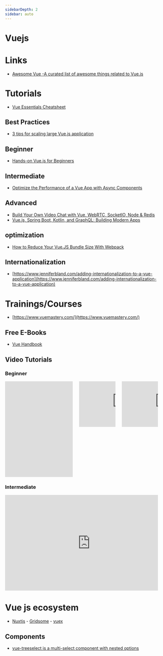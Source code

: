 ```yaml
---
sidebarDepth: 2
sidebar: auto
---
```


# Vuejs

# Links

- [Awesome Vue -A curated list of awesome things related to Vue.js ](https://awesome-vue.js.org)


# Tutorials

- [Vue Essentials Cheatsheet](https://www.vuemastery.com/pdf/Vue-Essentials-Cheat-Sheet.pdf)

## Best Practices
- [3 tips for scaling large Vue.js application](https://dev.to/maxpou/3-tips-for-scaling-large-vuejs-application-2edi)
## Beginner

- [Hands-on Vue.js for Beginners ](https://dev.to/vuevixens/hands-on-vuejs-for-beginners-part-1-2j2g)

## Intermediate
- [Optimize the Performance of a Vue App with Async Components](https://www.sitepoint.com/vue-async-components/)

## Advanced

- [Build Your Own Video Chat with Vue, WebRTC, SocketIO, Node & Redis](https://levelup.gitconnected.com/build-your-own-video-chat-with-vue-webrtc-socketio-node-redis-eb51b78f9f55)
- [Vue.js, Spring Boot, Kotlin, and GraphQL: Building Modern Apps](https://auth0.com/blog/vuejs-spring-boot-kotlin-and-graphql-building-modern-apps-part-1)

## optimization

- [How to Reduce Your Vue.JS Bundle Size With Webpack](https://www.jenniferbland.com/how-to-reduce-your-vue-js-bundle-size-with-webpack)

## Internationalization

- [https://www.jenniferbland.com/adding-internationalization-to-a-vue-application](https://www.jenniferbland.com/adding-internationalization-to-a-vue-application)

# Trainings/Courses

- [https://www.vuemastery.com/](https://www.vuemastery.com/)

## Free E-Books

- [Vue Handbook](https://vuehandbook.com/)

## Video Tutorials

### Beginner

<div class="columns">
  <div class="column is-4">
  <iframe width="560" height="315" src="https://www.youtube.com/embed/5LYrN_cAJoA" frameborder="0" allow="accelerometer; autoplay; encrypted-media; gyroscope; picture-in-picture" allowfullscreen></iframe>
  </div>

  <div class="column is-4">
   <iframe src="https://www.youtube.com/embed/Wy9q22isx3U" frameborder="0" allow="accelerometer; autoplay; encrypted-media; gyroscope; picture-in-picture" allowfullscreen>
 </iframe> 
  </div>
  <div class="column is-4">
       <iframe  src="https://www.youtube.com/embed/4deVCNJq3qc" frameborder="0" allow="accelerometer; autoplay; encrypted-media; gyroscope; picture-in-picture" allowfullscreen></iframe>
  </div>

  </div>

### Intermediate

<div class="columns">

  <div class="column is-4">
      <iframe width="560" height="315" src="https://www.youtube.com/embed/8z2qRln9tnc" frameborder="0" allow="accelerometer; autoplay; encrypted-media; gyroscope; picture-in-picture" allowfullscreen></iframe>
  </div>

</div>

# Vue js ecosystem

- [Nuxtjs](https://nuxtjs.org/) - [Gridsome](https://gridsome.org/) - [vuex](https://vuex.vuejs.org/guide/state.html)


## Components 
- [vue-treeselect is a multi-select component with nested options](https://vue-treeselect.js.org/)
